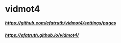 # vidmot4

##### https://github.com/efatruth/vidmot4/settings/pages
##### https://efatruth.github.io/vidmot4/

